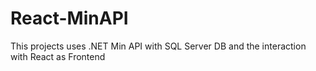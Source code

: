 # React-MinAPI
This projects uses .NET Min API with SQL Server DB and the interaction with React as Frontend

